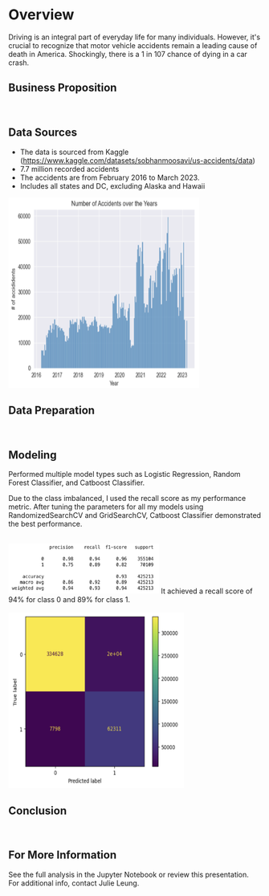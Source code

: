 # Overview
Driving is an integral part of everyday life for many individuals. However, it's crucial to recognize that motor vehicle accidents remain a leading cause of death in America. Shockingly, there is a 1 in 107 chance of dying in a car crash.

## Business Proposition
<br />

## Data Sources
- The data is sourced from Kaggle (https://www.kaggle.com/datasets/sobhanmoosavi/us-accidents/data)
- 7.7 million recorded accidents 
- The accidents are from February 2016 to March 2023. 
- Includes all states and DC, excluding Alaska and Hawaii

<img src='images/year.png' width='380' height='380'> 

## Data Preparation
<br />

## Modeling
Performed multiple model types such as Logistic Regression, Random Forest Classifier, and Catboost Classifier. 

Due to the class imbalanced, I used the recall score as my performance metric. After tuning the parameters for all my models using RandomizedSearchCV and GridSearchCV, Catboost Classifier demonstrated the best performance.

<br />

<img src='images/catboost2.png' width='300' height='100'> 
It achieved a recall score of 94% for class 0 and 89% for class 1.
<br />

<br />

<img src='images/catboost.png' width='350' height='350'> 


<br />


## Conclusion

<br />

## For More Information
See the full analysis in the Jupyter Notebook or review this presentation. For additional info, contact Julie Leung.
